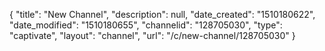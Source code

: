 {
    "title": "New Channel",
    "description": null,
    "date_created": "1510180622",
    "date_modified": "1510180655",
    "channelid": "128705030",
    "type": "captivate",
    "layout": "channel",
    "url": "\/c\/new-channel\/128705030"
}